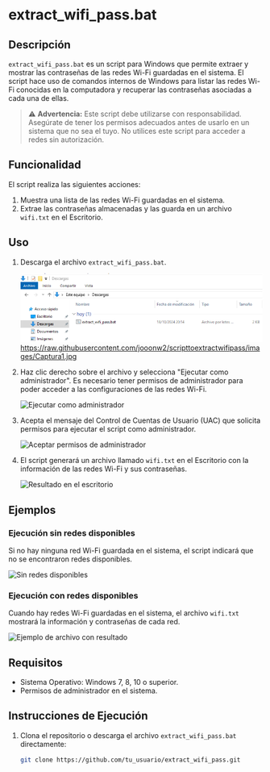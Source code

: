 # extract_wifi_pass.bat

## Descripción

`extract_wifi_pass.bat` es un script para Windows que permite extraer y mostrar las contraseñas de las redes Wi-Fi guardadas en el sistema. El script hace uso de comandos internos de Windows para listar las redes Wi-Fi conocidas en la computadora y recuperar las contraseñas asociadas a cada una de ellas.

> ⚠️ **Advertencia:** Este script debe utilizarse con responsabilidad. Asegúrate de tener los permisos adecuados antes de usarlo en un sistema que no sea el tuyo. No utilices este script para acceder a redes sin autorización.

## Funcionalidad

El script realiza las siguientes acciones:
1. Muestra una lista de las redes Wi-Fi guardadas en el sistema.
2. Extrae las contraseñas almacenadas y las guarda en un archivo `wifi.txt` en el Escritorio.

## Uso

1. Descarga el archivo `extract_wifi_pass.bat`.
   
   ![Descargar el archivo](images/Captura1.png)
   https://raw.githubusercontent.com/jooonw2/scripttoextractwifipass/images/Captura1.jpg
2. Haz clic derecho sobre el archivo y selecciona "Ejecutar como administrador". Es necesario tener permisos de administrador para poder acceder a las configuraciones de las redes Wi-Fi.

   ![Ejecutar como administrador](image/Captura2.png)

3. Acepta el mensaje del Control de Cuentas de Usuario (UAC) que solicita permisos para ejecutar el script como administrador.

   ![Aceptar permisos de administrador](image/Captura3.png)

4. El script generará un archivo llamado `wifi.txt` en el Escritorio con la información de las redes Wi-Fi y sus contraseñas.

   ![Resultado en el escritorio](image/Captura4.png)

## Ejemplos

### Ejecución sin redes disponibles
Si no hay ninguna red Wi-Fi guardada en el sistema, el script indicará que no se encontraron redes disponibles.

   ![Sin redes disponibles](image/Captura5.png)

### Ejecución con redes disponibles
Cuando hay redes Wi-Fi guardadas en el sistema, el archivo `wifi.txt` mostrará la información y contraseñas de cada red.

   ![Ejemplo de archivo con resultado](image/Captura6.png)

## Requisitos

- Sistema Operativo: Windows 7, 8, 10 o superior.
- Permisos de administrador en el sistema.

## Instrucciones de Ejecución

1. Clona el repositorio o descarga el archivo `extract_wifi_pass.bat` directamente:
   
   ```bash
   git clone https://github.com/tu_usuario/extract_wifi_pass.git

